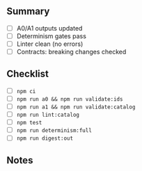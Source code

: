 ## Summary
- [ ] A0/A1 outputs updated
- [ ] Determinism gates pass
- [ ] Linter clean (no errors)
- [ ] Contracts: breaking changes checked

## Checklist
- [ ] `npm ci`
- [ ] `npm run a0 && npm run validate:ids`
- [ ] `npm run a1 && npm run validate:catalog`
- [ ] `npm run lint:catalog`
- [ ] `npm test`
- [ ] `npm run determinism:full`
- [ ] `npm run digest:out`

## Notes
